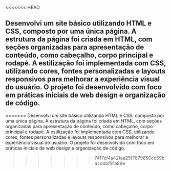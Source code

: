 <<<<<<< HEAD
## Desenvolvi um site básico utilizando HTML e CSS, composto por uma única página. A estrutura da página foi criada em HTML, com seções organizadas para apresentação de conteúdo, como cabeçalho, corpo principal e rodapé. A estilização foi implementada com CSS, utilizando cores, fontes personalizadas e layouts responsivos para melhorar a experiência visual do usuário. O projeto foi desenvolvido com foco em práticas iniciais de web design e organização de código.
=======
Desenvolvi um site básico utilizando HTML e CSS, composto por uma única página. A estrutura da página foi criada em HTML, com seções organizadas para apresentação de conteúdo, como cabeçalho, corpo principal e rodapé. A estilização foi implementada com CSS, utilizando cores, fontes personalizadas e layouts responsivos para melhorar a experiência visual do usuário. O projeto foi desenvolvido com foco em práticas iniciais de web design e organização de código.
>>>>>>> 74f7ef4a42faa25f7879850cc69ba4ddbf91a89e
